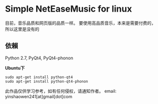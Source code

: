 # Simple NetEaseMusic for linux 
目前，音乐品质和网页版的品质一样。
要使用高品质音乐，本来是需要付费的，所以这里是没有的

## 依賴
Python 2.7, PyQt4, PyQt4-phonon

**Ubuntu下**

```
sudo apt-get install python-qt4
sudo apt-get install python-qt4-phonon
```



此作品仅供学习参考，如有任何侵权，请通知作者。
email: yinshaowen241\[at\]gmail\[dot\]com
